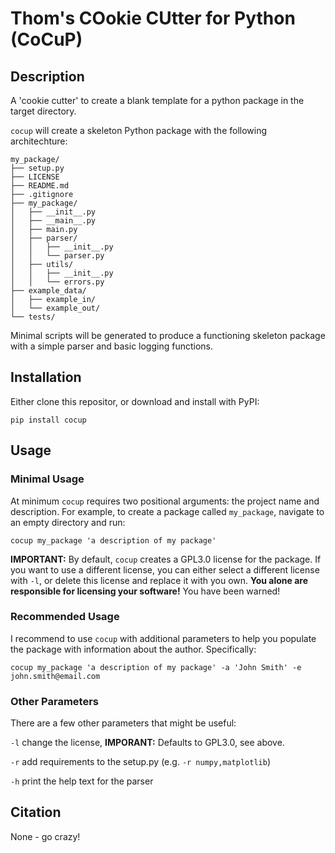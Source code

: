 # Thom's COokie CUtter for Python (CoCuP)

## Description
A 'cookie cutter' to create a blank template for a python package in the target directory.

`cocup` will create a skeleton Python package with the following architechture:

```
my_package/
├── setup.py
├── LICENSE
├── README.md
├── .gitignore
├── my_package/
│   ├── __init__.py
│   ├── __main__.py
│   ├── main.py
│   ├── parser/
│   │   ├── __init__.py
│   │   └── parser.py
│   ├── utils/
│   │   ├── __init__.py
│   │   └── errors.py
├── example_data/
│   ├── example_in/
│   └── example_out/
└── tests/
```
Minimal scripts will be generated to produce a functioning skeleton package with a simple parser and basic logging functions.

## Installation
Either clone this repositor, or download and install with PyPI:

`pip install cocup`

## Usage
### Minimal Usage
At minimum `cocup` requires two positional arguments: the project name and description. 
For example, to create a package called `my_package`, navigate to an empty directory and run:

`cocup my_package 'a description of my package'`

**IMPORTANT:** By default, `cocup` creates a GPL3.0 license for the package. If you want to use a different license,
you can either select a different license with `-l`, or delete this license and replace it with you own. **You alone
are responsible for licensing your software!** You have been warned!

### Recommended Usage
I recommend to use `cocup` with additional parameters to help you populate the package with information about the author.
Specifically:

`cocup my_package 'a description of my package' -a 'John Smith' -e john.smith@email.com`

### Other Parameters
There are a few other parameters that might be useful:

`-l` change the license, **IMPORANT:** Defaults to GPL3.0, see above.

`-r` add requirements to the setup.py (e.g. `-r numpy,matplotlib`)

`-h` print the help text for the parser

## Citation
None - go crazy!
